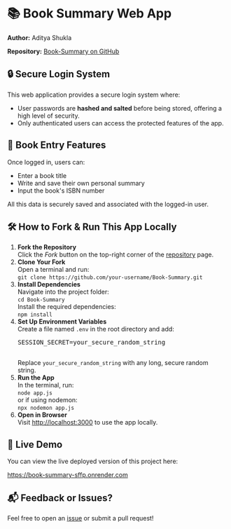 <h1>📚 Book Summary Web App</h1>

<p><strong>Author:</strong> Aditya Shukla</p>
<p><strong>Repository:</strong> <a href="https://github.com/Aditya-Shukla-Professional/Book-Summary.git">Book-Summary on GitHub</a></p>

<h2>🔒 Secure Login System</h2>
<p>This web application provides a secure login system where:</p>
<ul>
  <li>User passwords are <strong>hashed and salted</strong> before being stored, offering a high level of security.</li>
  <li>Only authenticated users can access the protected features of the app.</li>
</ul>

<h2>📖 Book Entry Features</h2>
<p>Once logged in, users can:</p>
<ul>
  <li>Enter a book title</li>
  <li>Write and save their own personal summary</li>
  <li>Input the book's ISBN number</li>
</ul>
<p>All this data is securely saved and associated with the logged-in user.</p>

<h2>🛠️ How to Fork & Run This App Locally</h2>

<ol>
  <li>
    <strong>Fork the Repository</strong><br>
    Click the <em>Fork</em> button on the top-right corner of the 
    <a href="https://github.com/Aditya-Shukla-Professional/Book-Summary.git">repository</a> page.
  </li>
  <li>
    <strong>Clone Your Fork</strong><br>
    Open a terminal and run:<br>
    <code>git clone https://github.com/your-username/Book-Summary.git</code>
  </li>
  <li>
    <strong>Install Dependencies</strong><br>
    Navigate into the project folder:<br>
    <code>cd Book-Summary</code><br>
    Install the required dependencies:<br>
    <code>npm install</code>
  </li>
  <li>
    <strong>Set Up Environment Variables</strong><br>
    Create a file named <code>.env</code> in the root directory and add:<br>
    <pre>
SESSION_SECRET=your_secure_random_string
    </pre>
    Replace <code>your_secure_random_string</code> with any long, secure random string.
  </li>
  <li>
    <strong>Run the App</strong><br>
    In the terminal, run:<br>
    <code>node app.js</code><br>
    or if using nodemon:<br>
    <code>npx nodemon app.js</code>
  </li>
  <li>
    <strong>Open in Browser</strong><br>
    Visit <a href="http://localhost:3000">http://localhost:3000</a> to use the app locally.
  </li>
</ol>

<h2>🚀 Live Demo</h2>
<p>You can view the live deployed version of this project here:</p>
<p><a href="https://book-summary-sffp.onrender.com" target="_blank">https://book-summary-sffp.onrender.com</a></p>

<h2>📬 Feedback or Issues?</h2>
<p>Feel free to open an <a href="https://github.com/Aditya-Shukla-Professional/Book-Summary/issues">issue</a> or submit a pull request!</p>
